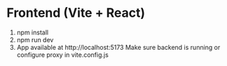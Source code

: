 # Frontend (Vite + React)
1. npm install
2. npm run dev
3. App available at http://localhost:5173
Make sure backend is running or configure proxy in vite.config.js